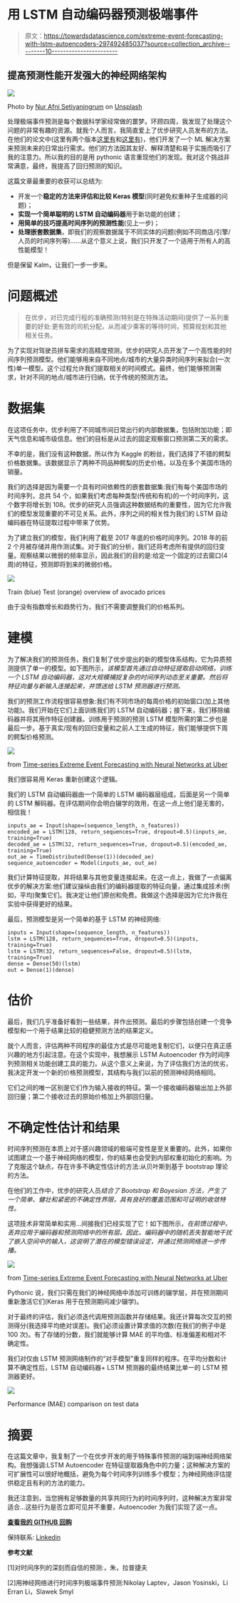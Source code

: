 # 用 LSTM 自动编码器预测极端事件

> 原文：<https://towardsdatascience.com/extreme-event-forecasting-with-lstm-autoencoders-297492485037?source=collection_archive---------10----------------------->

## 提高预测性能开发强大的神经网络架构

![](img/945d436fd62f0f47db8eb978acf693bf.png)

Photo by [Nur Afni Setiyaningrum](https://unsplash.com/@nurafnisetiyaningrum?utm_source=medium&utm_medium=referral) on [Unsplash](https://unsplash.com?utm_source=medium&utm_medium=referral)

处理极端事件预测是每个数据科学家经常做的噩梦。环顾四周，我发现了处理这个问题的非常有趣的资源。就我个人而言，我简直爱上了优步研究人员发布的方法。在他们的论文中(这里有两个版本[这里有](https://eng.uber.com/neural-networks/)和[这里有](https://arxiv.org/pdf/1709.01907.pdf))，他们开发了一个 ML 解决方案来预测未来的日常出行需求。他们的方法因其友好、解释清楚和易于实施而吸引了我的注意力。所以我的目的是用 pythonic 语言重现他们的发现。我对这个挑战非常满意，最终，我提高了回归预测的知识。

这篇文章最重要的收获可以总结为:

*   开发一个**稳定的方法来评估和比较 Keras 模型**(同时避免权重种子生成器的问题)；
*   **实现一个简单聪明的 LSTM 自动编码器**用于新功能的创建；
*   **用简单的技巧提高时间序列的预测性能**(见上一步)；
*   **处理嵌套数据集**，即我们的观察数据属于不同实体的问题(例如不同商店/引擎/人员的时间序列等)……从这个意义上说，我们只开发了一个适用于所有人的高性能模型！

但是保留 Kalm，让我们一步一步来。

# 问题概述

> 在优步，对已完成行程的准确预测(特别是在特殊活动期间)提供了一系列重要的好处:更有效的司机分配，从而减少乘客的等待时间，预算规划和其他相关任务。

为了实现对驾驶员拼车需求的高精度预测，优步的研究人员开发了一个高性能的时间序列预测模型。他们能够用来自不同地点/城市的大量异类时间序列来拟合(一次性)单一模型。这个过程允许我们提取相关的时间模式。最终，他们能够预测需求，针对不同的地点/城市进行归纳，优于传统的预测方法。

# 数据集

在这项任务中，优步利用了不同城市间日常出行的内部数据集，包括附加功能；即天气信息和城市级信息。他们的目标是从过去的固定观察窗口预测第二天的需求。

不幸的是，我们没有这种数据，所以作为 Kaggle 的粉丝，我们选择了不错的鳄梨价格数据集。该数据显示了两种不同品种鳄梨的历史价格，以及在多个美国市场的销量。

我们的选择是因为需要一个具有时间依赖性的嵌套数据集:我们有每个美国市场的时间序列，总共 54 个，如果我们考虑每种类型(传统和有机)的一个时间序列，这个数字将增长到 108。优步的研究人员强调这种数据结构的重要性，因为它允许我们的模型发现重要的不可见关系。此外，序列之间的相关性为我们的 LSTM 自动编码器在特征提取过程中带来了优势。

为了建立我们的模型，我们利用了截至 2017 年底的价格时间序列。2018 年的前 2 个月被存储并用作测试集。对于我们的分析，我们还将考虑所有提供的回归变量。观察结果以微弱的频率显示，因此我们的目的是:给定一个固定的过去窗口(4 周)的特征，预测即将到来的微弱价格。

![](img/feb160cfe62eb39bb85a13ab095e9a99.png)

Train (blue) Test (orange) overview of avocado prices

由于没有指数增长和趋势行为，我们不需要调整我们的价格系列。

# 建模

为了解决我们的预测任务，我们复制了优步提出的新的模型体系结构，它为异质预测提供了单一的模型。如下图所示，*该模型首先通过自动特征提取启动网络，训练一个 LSTM 自动编码器，这对大规模捕捉复杂的时间序列动态至关重要。然后将特征向量与新输入连接起来，并馈送给 LSTM 预测器进行预测。*

我们的预测工作流程很容易想象:我们有不同市场的每周价格的初始窗口(加上其他功能)。我们开始在它们上面训练我们的 LSTM 自动编码器；接下来，我们移除编码器并将其用作特征创建器。训练用于预测的预测 LSTM 模型所需的第二步也是最后一步。基于真实/现有的回归变量和之前人工生成的特征，我们能够提供下周的鳄梨价格预测。

![](img/62c23a6c35f1e23bb631bbd72a5caafd.png)

from [Time-series Extreme Event Forecasting with Neural Networks at Uber](http://roseyu.com/time-series-workshop/submissions/TSW2017_paper_3.pdf)

我们很容易用 Keras 重新创建这个逻辑。

我们的 LSTM 自动编码器由一个简单的 LSTM 编码器层组成，后面是另一个简单的 LSTM 解码器。在评估期间你会明白辍学的效用，在这一点上他们是无害的，相信我！

```
inputs_ae = Input(shape=(sequence_length, n_features))
encoded_ae = LSTM(128, return_sequences=True, dropout=0.5)(inputs_ae, training=True)
decoded_ae = LSTM(32, return_sequences=True, dropout=0.5)(encoded_ae, training=True)
out_ae = TimeDistributed(Dense(1))(decoded_ae)
sequence_autoencoder = Model(inputs_ae, out_ae)
```

我们计算特征提取，并将结果与其他变量连接起来。在这一点上，我做了一点偏离优步的解决方案:他们建议操纵由我们的编码器提取的特征向量，通过集成技术(例如，平均)聚集它们。我决定让他们原创和免费。我做这个选择是因为它允许我在实验中获得更好的结果。

最后，预测模型是另一个简单的基于 LSTM 的神经网络:

```
inputs = Input(shape=(sequence_length, n_features))
lstm = LSTM(128, return_sequences=True, dropout=0.5)(inputs, training=True)
lstm = LSTM(32, return_sequences=False, dropout=0.5)(lstm, training=True)
dense = Dense(50)(lstm)
out = Dense(1)(dense)
```

# 估价

最后，我们几乎准备好看到一些结果，并作出预测。最后的步骤包括创建一个竞争模型和一个用于结果比较的稳健预测方法的结果定义。

就个人而言，评估两种不同程序的最佳方式是尽可能地复制它们，以便只在真正感兴趣的地方引起注意。在这个实现中，我想展示 LSTM Autoencoder 作为时间序列预测相关功能创建工具的能力。从这个意义上来说，为了评估我们方法的优劣，我决定开发一个新的价格预测模型，其结构与我们以前的预测神经网络相同。

它们之间的唯一区别是它们作为输入接收的特征。第一个接收编码器输出加上外部回归量；第二个接收过去的原始价格加上外部回归量。

# 不确定性估计和结果

时间序列预测在本质上对于感兴趣领域的极端可变性是至关重要的。此外，如果你试图建立一个基于神经网络的模型，你的结果也会受到内部权重初始化的影响。为了克服这个缺点，存在许多不确定性估计的方法:从贝叶斯到基于 bootstrap 理论的方法。

在他们的工作中，优步的研究人员*结合了 Bootstrap 和 Bayesian 方法，产生了一个简单、健壮和紧密的不确定性界限，具有良好的覆盖范围和可证明的收敛特性。*

这项技术非常简单和实用…间接我们已经实现了它！如下图所示，*在前馈过程中，丢弃应用于编码器和预测网络中的所有层。因此，编码器中的随机丢失智能地干扰了嵌入空间中的输入，这说明了潜在的模型错误设定，并通过预测网络进一步传播。*

![](img/af6111ed91772a51e9705c18343487c2.png)

from [Time-series Extreme Event Forecasting with Neural Networks at Uber](http://roseyu.com/time-series-workshop/submissions/TSW2017_paper_3.pdf)

Pythonic 说，我们只需在我们的神经网络中添加可训练的辍学层，并在预测期间重新激活它们(Keras 用于在预测期间减少辍学)。

对于最终的评估，我们必须迭代调用预测函数并存储结果。我还计算每次交互的预测得分(我选择平均绝对误差)。我们必须设置计算求值的次数(在我们的例子中是 100 次)。有了存储的分数，我们就能够计算 MAE 的平均值、标准偏差和相对不确定性。

我们对仅由 LSTM 预测网络制作的“对手模型”重复同样的程序。在平均分数和计算不确定性后，LSTM 自动编码器+ LSTM 预测器的最终结果比单一的 LSTM 预测器更好。

![](img/941b41034cb2fe7186ef70937993a277.png)

Performance (MAE) comparison on test data

# 摘要

在这篇文章中，我复制了一个在优步开发的用于特殊事件预测的端到端神经网络架构。我想强调:LSTM Autoencoder 在特征提取器角色中的力量；这种解决方案的可扩展性可以很好地概括，避免为每个时间序列训练多个模型；为神经网络评估提供稳定且有利的方法的能力。

我还注意到，当您拥有足够数量的共享共同行为的时间序列时，这种解决方案非常适合…这些行为是否立即可见并不重要，Autoencoder 为我们实现了这一点。

[**查看我的 GITHUB 回购**](https://github.com/cerlymarco/MEDIUM_NoteBook)

保持联系: [Linkedin](https://www.linkedin.com/in/marco-cerliani-b0bba714b/)

**参考文献**

[1]对时间序列的深刻而自信的预测:，朱，拉普捷夫

[2]用神经网络进行时间序列极端事件预测:Nikolay Laptev，Jason Yosinski，Li Erran Li，Slawek Smyl